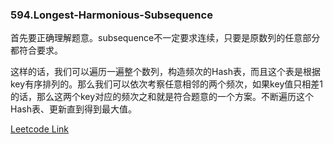 ### 594.Longest-Harmonious-Subsequence

首先要正确理解题意。subsequence不一定要求连续，只要是原数列的任意部分都符合要求。

这样的话，我们可以遍历一遍整个数列，构造频次的Hash表，而且这个表是根据key有序排列的。那么我们可以依次考察任意相邻的两个频次，如果key值只相差1的话，那么这两个key对应的频次之和就是符合题意的一个方案。不断遍历这个Hash表、更新直到得到最大值。


[Leetcode Link](https://leetcode.com/problems/longest-harmonious-subsequence)